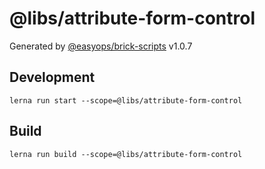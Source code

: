 # @libs/attribute-form-control

Generated by [@easyops/brick-scripts] v1.0.7

## Development

`lerna run start --scope=@libs/attribute-form-control`

## Build

`lerna run build --scope=@libs/attribute-form-control`

[@easyops/brick-scripts]: https://git.easyops.local/anyclouds/next-core/tree/master/packages/brick-scripts
